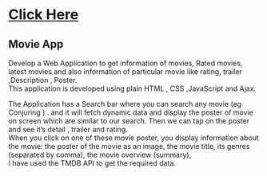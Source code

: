 # <a href="https://chauhanarpit09.github.io/MovieWebApp-with-HTML-JS-CSS/">Click Here</a>

## Movie App 

Develop a Web Application to get information of movies, Rated movies, latest movies and also information of particular movie like rating, trailer ,Description , Poster.<br/>
This application is developed using plain HTML , CSS ,JavaScript and Ajax.<br/>

The Application has a Search bar where you can search any movie (eg Conjuring ) . and it will fetch dynamic data and display the poster of movie on screen which are similar to our search. Then we can tap on the poster and see it’s detail , trailer and rating. <br/>
When you click on one of these movie poster, you display information about the movie: the poster of the movie as an image, the movie title, its genres (separated by comma), the movie overview (summary), <br/>
I have used the TMDB API to get the required data.<br/>

